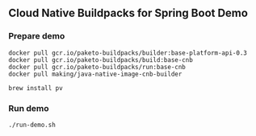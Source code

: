 ## Cloud Native Buildpacks for Spring Boot Demo

### Prepare demo


```
docker pull gcr.io/paketo-buildpacks/builder:base-platform-api-0.3
docker pull gcr.io/paketo-buildpacks/build:base-cnb
docker pull gcr.io/paketo-buildpacks/run:base-cnb
docker pull making/java-native-image-cnb-builder

brew install pv
```

### Run demo

```
./run-demo.sh
```
